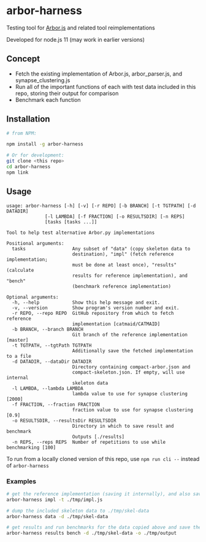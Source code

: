 # arbor-harness

Testing tool for
[Arbor.js](https://github.com/catmaid/CATMAID/blob/master/django/applications/catmaid/static/libs/catmaid/Arbor.js)
and related tool reimplementations

Developed for node.js 11 (may work in earlier versions)

## Concept

- Fetch the existing implementation of Arbor.js, arbor_parser.js, and synapse_clustering.js
- Run all of the important functions of each with test data included in this repo, storing their output for comparison
- Benchmark each function

## Installation

```bash
# from NPM:

npm install -g arbor-harness

# Or for development:
git clone <this repo>
cd arbor-harness
npm link
```

## Usage

```
usage: arbor-harness [-h] [-v] [-r REPO] [-b BRANCH] [-t TGTPATH] [-d DATADIR]
              [-l LAMBDA] [-f FRACTION] [-o RESULTSDIR] [-n REPS]
              [tasks [tasks ...]]

Tool to help test alternative Arbor.py implementations

Positional arguments:
  tasks                 Any subset of "data" (copy skeleton data to
                        destination), "impl" (fetch reference implementation;
                        must be done at least once), "results" (calculate
                        results for reference implementation), and "bench"
                        (benchmark reference implementation)

Optional arguments:
  -h, --help            Show this help message and exit.
  -v, --version         Show program's version number and exit.
  -r REPO, --repo REPO  GitHub repository from which to fetch reference
                        implementation [catmaid/CATMAID]
  -b BRANCH, --branch BRANCH
                        Git branch of the reference implementation [master]
  -t TGTPATH, --tgtPath TGTPATH
                        Additionally save the fetched implementation to a file
  -d DATADIR, --dataDir DATADIR
                        Directory containing compact-arbor.json and
                        compact-skeleton.json. If empty, will use internal
                        skeleton data
  -l LAMBDA, --lambda LAMBDA
                        lambda value to use for synapse clustering [2000]
  -f FRACTION, --fraction FRACTION
                        fraction value to use for synapse clustering [0.9]
  -o RESULTSDIR, --resultsDir RESULTSDIR
                        Directory in which to save result and benchmark
                        Outputs [./results]
  -n REPS, --reps REPS  Number of repetitions to use while benchmarking [100]
```

To run from a locally cloned version of this repo, use `npm run cli --` instead of `arbor-harness`

### Examples

```bash
# get the reference implementation (saving it internally), and also save it to ./tmp/impl.js for inspection
arbor-harness impl -t ./tmp/impl.js

# dump the included skeleton data to ./tmp/skel-data
arbor-harness data -d ./tmp/skel-data

# get results and run benchmarks for the data copied above and save them to ./tmp/output
arbor-harness results bench -d ./tmp/skel-data -o ./tmp/output
```
